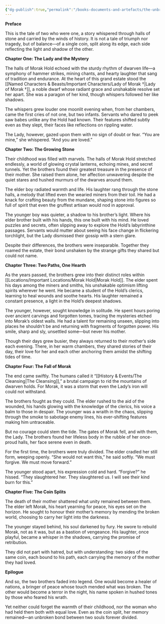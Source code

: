 ```yaml
---
{"dg-publish":true,"permalink":"/books-documents-and-artefacts/the-unbroken-coin-a-tale-of-two-brothers/","updated":"2025-01-14T21:11:25.987+00:00"}
---
```


**Preface**

This is the tale of two who were one, a story whispered through halls of stone and carried by the winds of history. It is not a tale of triumph nor tragedy, but of balance—of a single coin, split along its edge, each side reflecting the light and shadow of the other.

**Chapter One: The Lady and the Mystery**

The halls of Morak Hold echoed with the sturdy rhythm of dwarven life—a symphony of hammer strikes, mining chants, and hearty laughter that sang of tradition and endurance. At the heart of this grand estate stood the [[Named Characters & Beasts/Important Characters/Lady of Morak †\|Lady of Morak †]], a noble dwarf whose radiant grace and unshakable resolve set her apart. She was a paragon of her kind, though whispers followed her like shadows.

The whispers grew louder one moonlit evening when, from her chambers, came the first cries of not one, but two infants. Servants who dared to peek saw babes unlike any the Hold had known. Their features shifted subtly even as they slept, their faces like reflections on rippling water.

The Lady, however, gazed upon them with no sign of doubt or fear. “You are mine,” she whispered. “And you are loved.”

**Chapter Two: The Growing Stone**

Their childhood was filled with marvels. The halls of Morak Hold stretched endlessly, a world of glowing crystal lanterns, echoing mines, and secret tunnels. Yet the brothers found their greatest treasure in the presence of their mother. She raised them alone, her affection unwavering despite the quiet stares and hushed murmurs of the dwarves around them.

The elder boy radiated warmth and life. His laughter rang through the stone halls, a melody that lifted even the wearied miners from their toil. He had a knack for crafting beauty from the mundane, shaping stone into figures so full of spirit that even the gruffest artisan would nod in approval.

The younger boy was quieter, a shadow to his brother’s light. Where his elder brother built with his hands, this one built with his mind. He loved puzzles and secrets, often slipping away to explore the Hold’s labyrinthine passages. Servants would mutter about seeing his face change in flickering torchlight, but the Lady dismissed their gossip with a stern glare.

Despite their differences, the brothers were inseparable. Together they roamed the estate, their bond unshaken by the strange gifts they shared but could not name.

**Chapter Three: Two Paths, One Hearth**

As the years passed, the brothers grew into their distinct roles within [[Locations/Important Locations/Morak Hold\|Morak Hold]]. The elder spent his days among the miners and smiths, his unshakable optimism lifting spirits wherever he went. He became a student of the Hold’s clerics, learning to heal wounds and soothe hearts. His laughter remained a constant presence, a light in the Hold’s deepest shadows.

The younger, however, sought knowledge in solitude. He spent hours poring over ancient carvings and forgotten tomes, tracing the mysteries etched into Morak’s oldest walls. He had a talent for remaining unseen, slipping into places he shouldn’t be and returning with fragments of forgotten power. His smile, sharp and sly, unsettled some—but never his mother.

Though their days grew busier, they always returned to their mother’s side each evening. There, in her warm chambers, they shared stories of their day, their love for her and each other anchoring them amidst the shifting tides of time.

**Chapter Four: The Fall of Morak**

The end came swiftly. The humans called it “[[History & Events/The Cleansing\|The Cleansing]],” a brutal campaign to rid the mountains of dwarven holds. For Morak, it was a storm that even the Lady’s iron will could not withstand.

The brothers fought as they could. The elder rushed to the aid of the wounded, his hands glowing with the knowledge of the clerics, his voice a balm to those in despair. The younger was a wraith in the chaos, slipping through the smoke to sabotage enemy lines, his ever-shifting features making him untraceable.

But no courage could stem the tide. The gates of Morak fell, and with them, the Lady. The brothers found her lifeless body in the rubble of her once-proud halls, her face serene even in death.

For the first time, the brothers were truly divided. The elder cradled her still form, weeping openly. “She would not want this,” he said softly. “We must forgive. We must move forward.”

The younger stood apart, his expression cold and hard. “Forgive?” he hissed. “They slaughtered her. They slaughtered us. I will see their kind burn for this.”

**Chapter Five: The Coin Splits**

The death of their mother shattered what unity remained between them. The elder left Morak, his heart yearning for peace, his eyes set on the horizon. He sought to honour their mother’s memory by mending the broken world, choosing to carry her light into the darkness.

The younger stayed behind, his soul darkened by fury. He swore to rebuild Morak, not as it was, but as a bastion of vengeance. His laughter, once playful, became a whisper in the shadows, carrying the promise of retribution.

They did not part with hatred, but with understanding: two sides of the same coin, each bound to his path, each carrying the memory of the mother they had loved.

**Epilogue**

And so, the two brothers faded into legend. One would become a healer of nations, a bringer of peace whose touch mended what was broken. The other would become a terror in the night, his name spoken in hushed tones by those who feared his wrath.

Yet neither could forget the warmth of their childhood, nor the woman who had held them both with equal love. Even as the coin split, her memory remained—an unbroken bond between two souls forever divided.